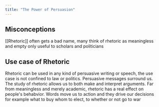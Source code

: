 ```yaml
---
title: "The Power of Persuasion"
---
```

## Misconceptions
[[Rhetoric]] often gets a bad name, many think of rhetoric as meaningless and empty only useful to scholars and politicians

## Use case of Rhetoric

Rhetoric can be used in any kind of persuasive writing or speech, the use case is not confined to law or politics. Persuasive messages surround us. The study of rhetoric allows us to both make and interpret arguments. Far from meaningless and merely academic, rhetoric has a real effect on people's behabvior. Words move us to action and they drive our decisions for example what to buy whom to elect, to whether or not go to war
